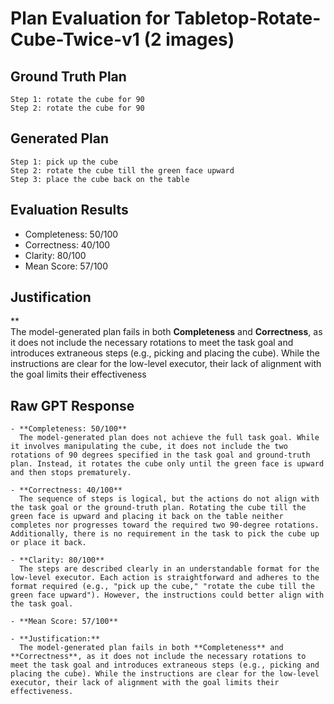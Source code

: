 # Plan Evaluation for Tabletop-Rotate-Cube-Twice-v1 (2 images)

## Ground Truth Plan
```
Step 1: rotate the cube for 90
Step 2: rotate the cube for 90
```

## Generated Plan
```
Step 1: pick up the cube
Step 2: rotate the cube till the green face upward
Step 3: place the cube back on the table
```

## Evaluation Results
- Completeness: 50/100
- Correctness: 40/100
- Clarity: 80/100
- Mean Score: 57/100

## Justification
**  
  The model-generated plan fails in both **Completeness** and **Correctness**, as it does not include the necessary rotations to meet the task goal and introduces extraneous steps (e.g., picking and placing the cube). While the instructions are clear for the low-level executor, their lack of alignment with the goal limits their effectiveness

## Raw GPT Response
```
- **Completeness: 50/100**  
  The model-generated plan does not achieve the full task goal. While it involves manipulating the cube, it does not include the two rotations of 90 degrees specified in the task goal and ground-truth plan. Instead, it rotates the cube only until the green face is upward and then stops prematurely.

- **Correctness: 40/100**  
  The sequence of steps is logical, but the actions do not align with the task goal or the ground-truth plan. Rotating the cube till the green face is upward and placing it back on the table neither completes nor progresses toward the required two 90-degree rotations. Additionally, there is no requirement in the task to pick the cube up or place it back.

- **Clarity: 80/100**  
  The steps are described clearly in an understandable format for the low-level executor. Each action is straightforward and adheres to the format required (e.g., "pick up the cube," "rotate the cube till the green face upward"). However, the instructions could better align with the task goal.

- **Mean Score: 57/100**

- **Justification:**  
  The model-generated plan fails in both **Completeness** and **Correctness**, as it does not include the necessary rotations to meet the task goal and introduces extraneous steps (e.g., picking and placing the cube). While the instructions are clear for the low-level executor, their lack of alignment with the goal limits their effectiveness.
```
